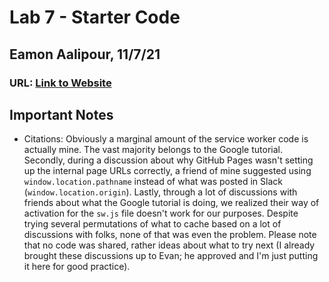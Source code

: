 # Lab 7 - Starter Code

## Eamon Aalipour, 11/7/21

### URL: [Link to Website](https://aalipoure34.github.io/Lab7_Starter/)

## Important Notes

- Citations: Obviously a marginal amount of the service worker code is actually mine. The vast majority belongs to the Google tutorial. Secondly, during a discussion about why GitHub Pages wasn't setting up the internal page URLs correctly, a friend of mine suggested using `window.location.pathname` instead of what was posted in Slack (`window.location.origin`). Lastly, through a lot of discussions with friends about what the Google tutorial is doing, we realized their way of activation for the `sw.js` file doesn't work for our purposes. Despite trying several permutations of what to cache based on a lot of discussions with folks, none of that was even the problem. Please note that no code was shared, rather ideas about what to try next (I already brought these discussions up to Evan; he approved and I'm just putting it here for good practice).
